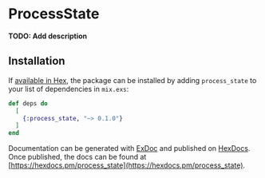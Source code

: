 # ProcessState

**TODO: Add description**

## Installation

If [available in Hex](https://hex.pm/docs/publish), the package can be installed
by adding `process_state` to your list of dependencies in `mix.exs`:

```elixir
def deps do
  [
    {:process_state, "~> 0.1.0"}
  ]
end
```

Documentation can be generated with [ExDoc](https://github.com/elixir-lang/ex_doc)
and published on [HexDocs](https://hexdocs.pm). Once published, the docs can
be found at [https://hexdocs.pm/process_state](https://hexdocs.pm/process_state).

